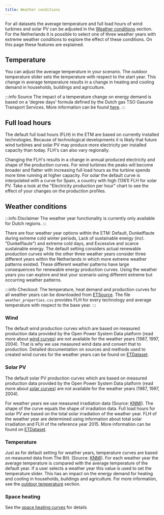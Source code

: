```yaml
---
title: Weather conditions
---
```


For all datasets the average temperature and full load hours of wind turbines and solar PV can be adjusted in the [Weather conditions](https://pro.energytransitionmodel.com/scenario/flexibility/flexibility_weather/temperature-and-full-load-hours) section. For the Netherlands it is possible to select one of three weather years with extreme weather conditions to explore the effect of these conditions. On this page these features are explained.

## Temperature

You can adjust the average temperature in your scenario. The outdoor temperature slider sets the temperature with respect to the start year. This change in average temperature results in a change in heating and cooling demand in households, buildings and agriculture.

:::info Source
The impact of a temperature change on energy demand is based on a 'degree days' formula defined by the Dutch gas TSO Gasunie Transport Services. More information can be found [here](outdoor-temperature.md).
:::

## Full load hours

The default full load hours (FLH) in the ETM are based on currently installed technologies. Because of technological developments it is likely that future wind turbines and solar PV may produce more electricity per installed capacity than today. FLH's can also vary regionally.

Changing the FLH's results in a change in annual produced electricity and shape of the production curves. For wind turbines the peaks will become broader and flatter with increasing full load hours as the turbine spends more time running at higher capacity. For solar the default curve is interpolated with a curve for Spain, a country with high (1361) FLH for solar PV. Take a look at the "Electricity production per hour" chart to see the effect of your changes on the production profiles.

## Weather conditions

:::info Disclaimer
The weather year functionality is currently only available for Dutch regions.
:::

There are four weather year options within the ETM: Default, Dunkelflaute during extreme cold winter periods, Lack of sustainable energy (incl. "Dunkelflaute") and extreme cold days, and Excessive and scarce sustainable energy. The default setting considers actual renewable production curves while the other three weather years consider three different years within the Netherlands in which more extreme weather patterns existed. These different weather patterns have large consequences for renewable energy production curves. Using the weather years you can explore and test your scenario using different extreme but occurring weather patterns. 


:::info Checkout: 
The temperature, heat demand and production curves for all weather years can be downloaded from [ETSource](https://github.com/quintel/etsource/tree/master/datasets/nl/curves/weather). The file `weather_properties.csv` provides FLH for every technology and average temperature with respect to the base year.
:::

### Wind

The default wind production curves which are based on measured production data provided by the Open Power System Data platform (read more about [wind curves](https://github.com/quintel/etdataset-public/blob/master/curves/supply/wind/README.md)) are not available for the weather years (1987, 1997, 2004). That is why we use measured wind data and convert that to production. Detailed documentation on sources and methods used to created wind curves for the weather years can be found on
[ETDataset](https://github.com/quintel/etdataset-public/tree/master/curves/supply/wind/script/weather_years).

### Solar PV

The default solar PV production curves which are based on measured production data provided by the Open Power System Data platform (read more about [solar curves](https://github.com/quintel/etdataset-public/blob/master/curves/supply/solar/README.md)) are not available for the weather years (1987, 1997, 2004).

For weather years we use measured irradiation data (Source: [KNMI](https://dataplatform.knmi.nl/)). The shape of the curve equals the shape of irradiation data. Full load hours for solar PV are based on the total solar irradiation of the weather year. FLH of the weather year are determined using information about total solar irradiation and FLH of the reference year 2015. More information can be found on [ETDataset](https://github.com/quintel/etdataset/tree/master/curves/supply/solar/script/weather_years).

### Temperature
Just as for default setting for weather years, temperature curves are based on measured data from The Bilt. (Source: [KNMI](https://dataplatform.knmi.nl/)). For each weather year the average temperature is compared with the average temperature of the default year. If a user selects a weather year this value is used to set the temperature slider. This has an impact on the energy demand for heating and cooling in households, buildings and agriculture. For more information, see the [outdoor temperature](outdoor-temperature.md) section.

### Space heating

See the [space heating curves](https://github.com/quintel/etdataset-public/tree/master/curves/demand/households/space_heating) for details 
